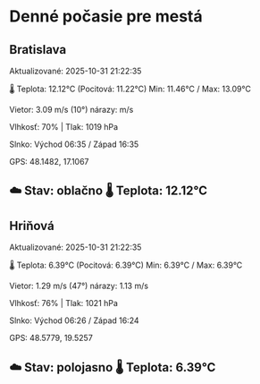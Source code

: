 ﻿# Denné počasie pre mestá

## Bratislava
Aktualizované: 2025-10-31 21:22:35

🌡️ Teplota: 12.12°C 
(Pocitová: 11.22°C)
Min: 11.46°C / Max: 13.09°C

Vietor: 3.09 m/s    (10°) 
nárazy:  m/s

Vlhkosť: 70% | Tlak: 1019 hPa

Slnko: Východ 06:35 / Západ 16:35

GPS: 48.1482, 17.1067

☁️ Stav: oblačno        🌡️ Teplota: 12.12°C
---

## Hriňová
Aktualizované: 2025-10-31 21:22:35

🌡️ Teplota: 6.39°C 
(Pocitová: 6.39°C)
Min: 6.39°C / Max: 6.39°C

Vietor: 1.29 m/s (47°)
nárazy: 1.13 m/s

Vlhkosť: 76% | Tlak: 1021 hPa

Slnko: Východ 06:26 / Západ 16:24

GPS: 48.5779, 19.5257

☁️ Stav: polojasno        🌡️ Teplota: 6.39°C
---
